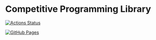 # Competitive Programming Library

[![Actions Status](https://github.com/Fu-L/cp-library/workflows/verify/badge.svg)](https://github.com/Fu-L/cp-library/actions)

[![GitHub Pages](https://img.shields.io/static/v1?label=GitHub+Pages&message=+&color=brightgreen&logo=github)](https://Fu-L.github.io/cp-library/)
